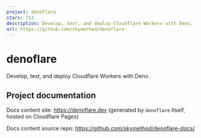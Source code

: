 ```yaml
---
project: denoflare
stars: 713
description: Develop, test, and deploy Cloudflare Workers with Deno.
url: https://github.com/skymethod/denoflare
---
```


denoflare
=========

Develop, test, and deploy Cloudflare Workers with Deno.

Project documentation
---------------------

Docs content site: https://denoflare.dev (generated by `denoflare` itself, hosted on Cloudflare Pages)

Docs content source repo: https://github.com/skymethod/denoflare-docs/
